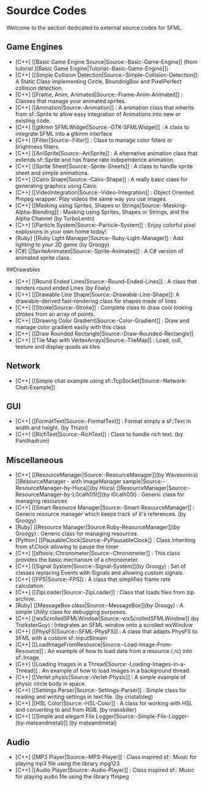 # Sourdce Codes

Welcome to the section dedicated to external source codes for SFML.

## Game Engines
* [C++] [[Basic Game Engine Source|Source:-Basic-Game-Engine]] (from tutorial [[Basic Game Engine|Tutorial:-Basic-Game-Engine]])
* [C++] [[Simple Collision Detection|Source:-Simple-Collision-Detection]]: A Static Class implementing Circle, BoundingBox and PixelPerfect collision detection.
* [C++] [[Frame, Anim, Animated|Source:-Frame-Anim-Animated]] : Classes that manage your animated sprites.
* [C++] [[Animation|Source:-Animation]] : A animation class that inherits from sf::Sprite to allow easy integration of Animations into new or existing code.
* [C++] [[gtkmm SFMLWidget|Source:-GTK-SFMLWidget]] : A class to integrate SFML into a gtkmm interface
* [C++] [[Filter|Source:-Filter]] : Class to manage color filters or brightness filters.
* [C++] [[AniSprite|Source:-AniSprite]] : A alternative animation class that extends sf::Sprite and has frame rate independence animation.
* [C++] [[Sprite Sheet|Source:-Sprite-Sheets]] : A class to handle sprite sheet and simple animations.
* [C++] [[Cairo Shape|Source:-Cairo-Shape]] : A really basic class for generating graphics using Cairo.
* [C++] [[VideoIntegration|Source:-Video-Integration]] : Object Oriented ffmpeg wrapper. Play videos the same way you use images.
* [C++] [[Masking using Sprites, Shapes or Strings|Source:-Masking-Alpha-Blending]] : Masking using Sprites, Shapes or Strings, and the Alpha Channel (by TurboLento)
* [C++] [[Particle System|Source:-Particle-System]] : Enjoy colorful pixel explosions in your own home today!
* [Ruby] [[Ruby Light Manager|Source:-Ruby-Light-Manager]] : Add lighting to your 2D game (by Groogy)
* [C#] [[SpriteAnimated|Source:-Sprite-Animated]] : A C# version of animated sprite class.

##Drawables
* [C++] [[Round Ended Lines|Source:-Round-Ended-Lines]] : A class that renders round ended Lines (by Foaly)
* [C++] [[Drawable Line Shape|Source:-Drawable-Line-Shape]]: A drawable-derived fast-rendering class for shapes made of lines
* [C++] [[Stroke|Source:-Stroke]] : Complete class to draw cool looking strokes from an array of points.
* [C++] [[Drawing Color Gradient|Source:-Color-Gradient]] : Draw and manage color gradient easily with this class
* [C++] [[Draw Rounded Rectangle|Source:-Draw-Rounded-Rectangle]] 
* [C++] [[Tile Map with VertexArrays|Source:-TileMap]] : Load, cull, texture and display quads as tiles

## Network
* [C++] [[Simple chat example using sf::TcpSocket|Source:-Network-Chat-Example]]

## GUI
* [C++] [[FormatText|Source:-FormatText]] : Format simply a sf::Text in width and height. (by Thiziri)
* [C++] [[RichText|Source:-RichText]] : Class to handle rich text. (by Panithadrum)

## Miscellaneous
* [C++] [[ResourceManager|Source:-ResourceManager]](by Wavesonics) [[ResourceManager - with ImageManager sample|Source:-ResourceManager-by-Hiura]](by Hiura) [[ResourceManager|Source:-ResourceManager-by-L0calh05t]](by l0calh05t)  : Generic class for managing resources
* [C++] [[Smart Resource Manager|Source:-Smart-ResourceManager]] : Generic resource manager which keeps track of it's references. (by Groogy)
* [Ruby] [[Resource Manager|Source:Ruby-ResourceManager]](by Groogy)  : Generic class for managing resources.
* [Python] [[PausableClock|Source:-PyPausableClock]] : Class inheriting from sf.Clock allowing to pause the timer
* [C++] [[sftools::Chronometer|Source:-Chronometer]] : This class provides the basic mechanism of a chronometer.
* [C++] [[Signal System|Source:-Signal-System]](by Groogy)  : Set of classes replacing Events with Signals and allowing custom signals.
* [C++] [[FPS|Source:-FPS]] : A class that simplifies frame rate calculation.
* [C++] [[ZipLoader|Source:-ZipLoader]] : Class that loads files from zip archive.
* [Ruby] [[MessageBox class|Source:-MessageBox]](by Groogy)  : A simple Utility class for debugging purposes.
* [C++] [[wxScrolledSFMLWindow|Source:-wxScrolledSFMLWindow]] (by TricksterGuy) : Integrates an SFML window onto a scrolled wxWindow
* [C++] [[PhysFS|Source:-SFML-PhysFS]] : A class that adapts PhysFS to SFML with a custom sf::InputStream
* [C++] [[LoadImageFromResource|Source:-Load-Image-From-Resource]] : An example of how to load data from a resource (.rc) into sf::Image.
* [C++] [[Loading Images in a Thread|Source:-Loading-Images-in-a-Thread]] : An example of how to load images in a background thread.
* [C++] [[Verlet physic|Source:-Verlet-Physic]] : A simple example of physic circle body in space.
* [C++] [[Settings Parser|Source:-Settings-Parser]] : Simple class for reading and writing settings in text file. (by cristaloleg)
* [C++] [[HSL Color|Source:-HSL-Color]] : A class for working with HSL and converting to and from RGB. (by masskiller)
* [C++] [[Simple and elegant File Logger|Source:-Simple-File-Logger-(by-mateandmetal)]] (by mateandmetal)

## Audio
* [C++] [[MP3 Player|Source:-MP3-Player]] : Class inspired sf:: Music for playing mp3 file using the library mpg123
* [C++] [[Audio Player|Source:-Audio-Player]] : Class inspired sf:: Music for playing audio file using the library ffmpeg